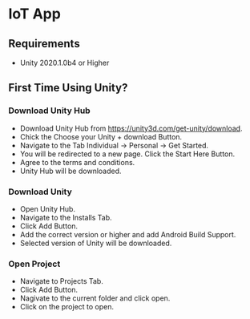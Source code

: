 # IoT App

## Requirements
- Unity 2020.1.0b4 or Higher

## First Time Using Unity?

### Download Unity Hub
- Download Unity Hub from https://unity3d.com/get-unity/download.
- Chick the Choose your Unity + download Button.
- Navigate to the Tab Individual -> Personal -> Get Started.
- You will be redirected to a new page. Click the Start Here Button.
- Agree to the terms and conditions.
- Unity Hub will be downloaded.

### Download Unity
- Open Unity Hub.
- Navigate to the Installs Tab.
- Click Add Button.
- Add the correct version or higher and add Android Build Support.
- Selected version of Unity will be downloaded.

### Open Project
- Navigate to Projects Tab.
- Click Add Button.
- Nagivate to the current folder and click open.
- Click on the project to open.
